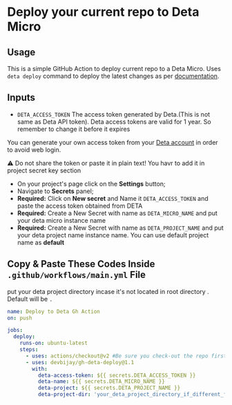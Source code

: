 # Deploy your current repo to Deta Micro


## Usage
This is a simple GitHub Action to deploy current repo to a Deta Micro. Uses `deta deploy` command to deploy the latest changes as per [documentation](https://docs.deta.sh/docs/cli/commands/#deta-deploy). 

## Inputs

* `DETA_ACCESS_TOKEN` The access token generated by Deta.(This is not same as Deta API token). Deta access tokens are valid for 1 year. So remember to change it before it expires

You can generate your own access token from your [Deta account](https://web.deta.sh/settings/) in order to avoid web login.

⚠️ Do not share the token or paste it in plain text! You havr to add it in project secret key section

- On your project's page click on the **Settings** button;
- Navigate to **Secrets** panel;
- **Required:** Click on **New secret** and Name it `DETA_ACCESS_TOKEN` and paste the access token obtained from DETA
- **Required:** Create a New Secret with name as `DETA_MICRO_NAME` and put your deta micro instance name
- **Required:** Create a New Secret with name as `DETA_PROJECT_NAME` and put your deta project name instance name. You can use default project name as **default**


## Copy & Paste These Codes Inside `.github/workflows/main.yml` File
put your deta project directory incase it's not located in root directory . Default will be `.`
```yaml
name: Deploy to Deta Gh Action
on: push

jobs:
  deploy:
    runs-on: ubuntu-latest
    steps:
      - uses: actions/checkout@v2 #Be sure you check-out the repo first. Deta CLI needs access to the files
      - uses: devbijay/gh-deta-deploy@1.1
        with:
          deta-access-token: ${{ secrets.DETA_ACCESS_TOKEN }}
          deta-name: ${{ secrets.DETA_MICRO_NAME }}
          deta-project: ${{ secrets.DETA_PROJECT_NAME }}
          deta-project-dir: 'your_deta_project_directory_if_different_from_root'   #Optional
```

